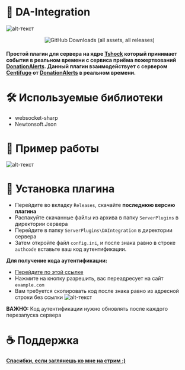 # 🧡 DA-Integration
![alt-текст](https://i.imgur.com/PZIsLTG.png "MMM баннер")

<p align="center">
  <img alt="GitHub Downloads (all assets, all releases)" src="https://img.shields.io/github/downloads/fet1sov/DA-Integration/total?label=%D0%A1%D0%BA%D0%B0%D1%87%D0%B8%D0%B2%D0%B0%D0%BD%D0%B8%D0%B9&color=%2303fc0b">
</p>


#### Простой плагин для сервера на ядре [Tshock](https://github.com/Pryaxis/TShock) который принимает события в реальном времени с сервиса приёма пожертвований [DonationAlerts](https://www.donationalerts.com/). Данный плагин взаимодействует с сервером [Centifugo](https://centrifugal.github.io/centrifugo/) от [DonationAlerts](https://www.donationalerts.com/) в реальном времени.

# 🛠 Используемые библиотеки 
* websocket-sharp
* Newtonsoft.Json

# 🌳 Пример работы 
![alt-текст](https://i.imgur.com/6yuSXeT.gif "Пример вывода доната в чат")


# 💾 Установка плагина
* Перейдите во вкладку `Releases`, скачайте **последнюю версию плагина**
* Распакуйте скачанные файлы из архива в папку `ServerPlugins` в директории сервера
* Перейдите в папку `ServerPlugins\DAIntegration` в директории сервера
* Затем откройте файл `config.ini`, и после знака равно в строке `authcode` вставьте ваш код аутентификации. 

**Для получение кода аутентификации:**
* [Перейдите по этой ссылке](https://donationalerts.com/oauth/authorize?client_id=9485&redirect_url=https://example.com/&response_type=code&scope=oauth-user-show%20oauth-donation-subscribe%20oauth-donation-index%20oauth-custom_alert-store)
* Нажмите на кнопку разрешить, вас переадресует на сайт `example.com`
* Вам требуется скопировать код после знака равно из адресной строки без ссылки
![alt-текст](https://i.imgur.com/kAZdV9m.png "Где находиться код")

**ВАЖНО:** Код аутентификации нужно обновлять после каждого перезапуска сервера

# ☕ Поддержка
[**Спасибки, если заглянешь ко мне на стрим :)**](https://www.youtube.com/channel/UCgWZ8m2ag5WpMT76HE7Kw5w)
